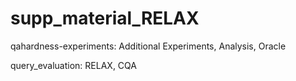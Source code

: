 # supp_material_RELAX
qahardness-experiments: Additional Experiments, Analysis, Oracle

query_evaluation: RELAX, CQA
